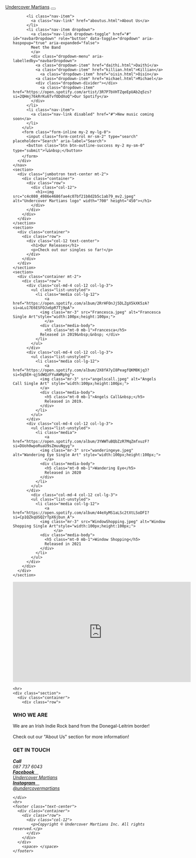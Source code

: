 <!DOCTYPE html>
<html lang="en">
  <head>
    <meta charset="UTF-8">
    <meta http-equiv="X-UA-Compatible" content="IE=edge">
    <meta name="viewport" content="width=device-width, initial-scale=1">
    <title>Undercover Martians</title>
    
  </head>
  <body>
    <nav class="navbar navbar-expand-lg navbar-dark bg-dark">
      <a class="navbar-brand" href="Homepage.html">Undercover Martians</a>
      <button class="navbar-toggler" type="button" data-toggle="collapse" data-target="#navbarSupportedContent" aria-controls="navbarSupportedContent" aria-expanded="false" aria-label="Toggle navigation">
      <span class="navbar-toggler-icon"></span>
      </button>
      <div class="collapse navbar-collapse" id="navbarSupportedContent">
        <ul class="navbar-nav mr-auto">
       
          <li class="nav-item">
            <a class="nav-link" href="aboutus.html">About Us</a>
          </li>
          <li class="nav-item dropdown">
            <a class="nav-link dropdown-toggle" href="#" id="navbarDropdown" role="button" data-toggle="dropdown" aria-haspopup="true" aria-expanded="false">
            Meet the Band
            </a>
            <div class="dropdown-menu" aria-labelledby="navbarDropdown">
              <a class="dropdown-item" href="daithi.html">Daithí</a>
              <a class="dropdown-item" href="killian.html">Killian</a>
				<a class="dropdown-item" href="oisin.html">Oisín</a>
              <a class="dropdown-item" href="michael.html">Michael</a>
              <div class="dropdown-divider"></div>
                <a class="dropdown-item" href="https://open.spotify.com/artist/3R7P7bVHTZqeEpUAb2q5zs?si=2QHmj76kRrKu6TvfODdXoQ">Our Spotify</a>
            </div>
          </li>
          <li class="nav-item">
            <a class="nav-link disabled" href="#">New music coming soon</a>
          </li>
        </ul>
        <form class="form-inline my-2 my-lg-0">
          <input class="form-control mr-sm-2" type="search" placeholder="Search" aria-label="Search">
          <button class="btn btn-outline-success my-2 my-sm-0" type="submit">🔍&nbsp;</button>
        </form>
      </div>
    </nav>
    <section>
      <div class="jumbotron text-center mt-2">
        <div class="container">
          <div class="row">
            <div class="col-12">
              <h1><img src="c4c080_4986e4686fae4c07bf21b8d2b5c1ab79_mv2.jpeg" alt="Undercover Martians logo" width="700" height="450"></h1>
            </div>
          </div>
        </div>
      </div>
    </section>
    <section>
      <div class="container">
        <div class="row">
          <div class="col-12 text-center">
            <h1>Our Releases</h1>
            <p>Check out our singles so far!</p>
          </div>
        </div>
      </div>
    </section>
    <section>
      <div class="container mt-2">
        <div class="row">
          <div class="col-md-4 col-12 col-lg-3">
            <ul class="list-unstyled">
              <li class="media col-lg-12">
				  <a href="https://open.spotify.com/album/2RrHFOnJj5DLZgX5kXK5zA?si=aLu17E6ESFOJx6pR7Tj9pA">
                <img class="mr-3" src="Francesca.jpeg" alt="Francesca Single Art"style="width:100px;height:100px;">
				  </a>
                <div class="media-body">
                  <h5 class="mt-0 mb-1">Francesca</h5>
                Released in 2019&nbsp;&nbsp; </div>
              </li>
            </ul>
          </div>
          <div class="col-md-4 col-12 col-lg-3">
            <ul class="list-unstyled">
              <li class="media col-lg-12">
				  <a href="https://open.spotify.com/album/2X8fA7yI8PeagfQKM8Kjq3?si=5q5EH-qjSdWQzFYuAWRphg">
                <img class="mr-3" src="angelscall.jpeg" alt="Angels Call Single Art" style="width:100px;height:100px;">
				</a>
                <div class="media-body">
                  <h5 class="mt-0 mb-1">Angels Call&nbsp;</h5>
                  Released in 2019.
                </div>
              </li>
            </ul>
          </div>
          <div class="col-md-4 col-12 col-lg-3">
            <ul class="list-unstyled">
              <li class="media">
				  <a href="https://open.spotify.com/album/3YWWTuBQbZzR7MqZmfxuzF?si=DUoh0wpoRuaU9sZmuuNgyg">
                <img class="mr-3" src="wanderingeye.jpeg" alt="Wandering Eye Single Art" style="width:100px;height:100px;">
				  </a>
                <div class="media-body">
                  <h5 class="mt-0 mb-1">Wandering Eye</h5>
                  Released in 2020
                </div>
              </li>
            </ul>
          </div>
			<div class="col-md-4 col-12 col-lg-3">
            <ul class="list-unstyled">
              <li class="media col-lg-12">
				  <a href="https://open.spotify.com/album/44eXyMS1aLSc2tXtLSoDFI?si=Cp1QZkqUSQ2rTpX6jbun_A">
                <img class="mr-3" src="WindowShopping.jpeg" alt="Window Shopping Single Art"style="width:100px;height:100px;">
					  </a>
                <div class="media-body">
                  <h5 class="mt-0 mb-1">Window Shopping</h5>
                  Released in 2021
                </div>
              </li>
            </ul>
          </div>
        </div>
      </div>
    </section>
<div> 
	<iframe width="560" height="315" src="https://www.youtube.com/embed/Eee8YrLZQQ0" title="YouTube video player" frameborder="0" allow="accelerometer; autoplay; clipboard-write; encrypted-media; gyroscope; picture-in-picture" allowfullscreen></iframe>
</iframe>
	  </div>
    
    <hr>
    <div class="section">
      <div class="container">
        <div class="row">
  <div class="col-md-4 col-12 offset-lg-1">
            <h3 class="text-center">WHO WE ARE</h3>
    <p>We are an Irish Indie Rock band from the Donegal-Leitrim border! 
		<br>
	  </br>Check out our "About Us" section for more information!&nbsp; &nbsp; &nbsp;&nbsp;</p>
    </div>
  <div class="col-md-4 col-12 offset-lg-2">
            <h3 class="text-center">GET IN TOUCH</h3>
    <address class="text-center">
		<strong>Call&nbsp; &nbsp;&nbsp;</strong><br> 087 737 6043 </br>
	  <a href="https://www.facebook.com/theundercovermartians">
	  <strong>Facebook&nbsp; &nbsp;&nbsp;</strong><br> Undercover Martians </br>
	  </a>
	<a href="https://www.instagram.com/undercover.martians/">
       <strong>Instagram&nbsp; &nbsp;&nbsp;</strong><br>@undercovermartians<br>
		</a>

    </div>
    <hr>
    <footer class="text-center">
      <div class="container">
        <div class="row">
          <div class="col-12">
            <p>Copyright © Undercover Martians Inc. All rights reserved.</p>
          </div>
        </div>
      </div>
		<space> </space>
    </footer>
    
  </body>
</html>

